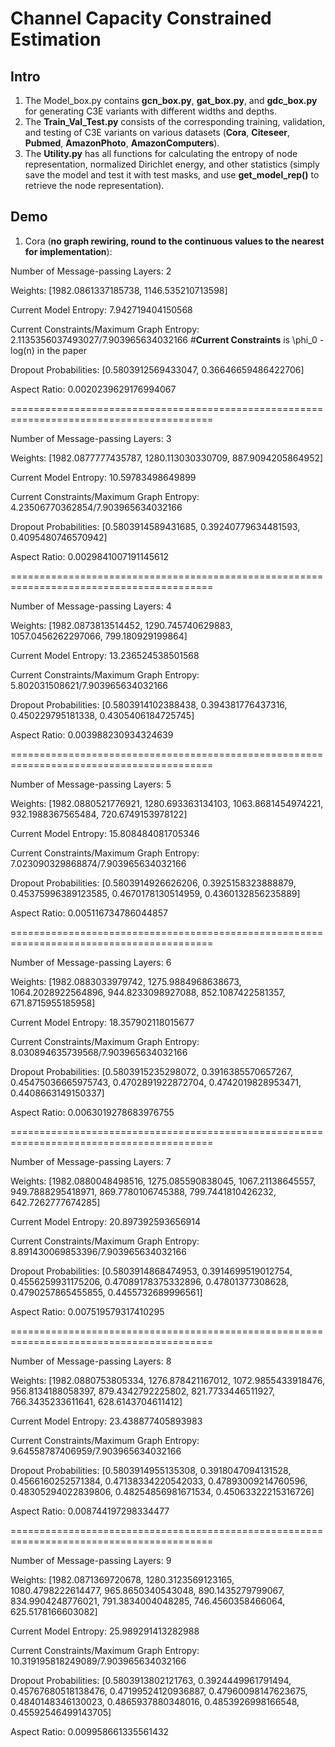 # Channel Capacity Constrained Estimation

## Intro
1. The Model_box.py contains **gcn_box.py**, **gat_box.py**, and **gdc_box.py** for generating C3E variants with different widths and depths.
2. The **Train_Val_Test.py** consists of the corresponding training, validation, and testing of C3E variants on various datasets (**Cora**, **Citeseer**, **Pubmed**, **AmazonPhoto**, **AmazonComputers**).
3. The **Utility.py** has all functions for calculating the entropy of node representation, normalized Dirichlet energy, and other statistics (simply save the model and test it with test masks, and use **get_model_rep()** to retrieve the node representation).

## Demo
1. Cora (**no graph rewiring, round to the continuous values to the nearest for implementation**):
   
Number of Message-passing Layers: 2

Weights: [1982.0861337185738, 1146.535210713598]

Current Model Entropy: 7.942719404150568

Current Constraints/Maximum Graph Entropy: 2.1135356037493027/7.903965634032166 #**Current Constraints** is \phi_0 - log(n) in the paper

Dropout Probabilities: [0.5803912569433047, 0.36646659486422706]

Aspect Ratio: 0.0020239629176994067

=========================================================================================

Number of Message-passing Layers: 3

Weights: [1982.0877777435787, 1280.113030330709, 887.9094205864952]

Current Model Entropy: 10.59783498649899

Current Constraints/Maximum Graph Entropy: 4.23506770362854/7.903965634032166

Dropout Probabilities: [0.5803914589431685, 0.39240779634481593, 0.4095480746570942]

Aspect Ratio: 0.0029841007191145612

=========================================================================================

Number of Message-passing Layers: 4

Weights: [1982.0873813514452, 1290.745740629883, 1057.0456262297066, 799.180929199864]

Current Model Entropy: 13.236524538501568

Current Constraints/Maximum Graph Entropy: 5.802031508621/7.903965634032166

Dropout Probabilities: [0.5803914102388438, 0.394381776437316, 0.450229795181338, 0.4305406184725745]

Aspect Ratio: 0.003988230934324639

=========================================================================================

Number of Message-passing Layers: 5

Weights: [1982.0880521776921, 1280.693363134103, 1063.8681454974221, 932.1988367565484, 720.6749153978122]

Current Model Entropy: 15.808484081705346

Current Constraints/Maximum Graph Entropy: 7.023090329868874/7.903965634032166

Dropout Probabilities: [0.5803914926626206, 0.3925158323888879, 0.45375996389123585, 0.4670178130514959, 0.4360132856235889]

Aspect Ratio: 0.005116734786044857

=========================================================================================

Number of Message-passing Layers: 6

Weights: [1982.0883033979742, 1275.9884968638673, 1064.2028922564896, 944.8233098927088, 852.1087422581357, 671.8715955185958]

Current Model Entropy: 18.357902118015677

Current Constraints/Maximum Graph Entropy: 8.030894635739568/7.903965634032166

Dropout Probabilities: [0.5803915235298072, 0.3916385570657267, 0.45475036665975743, 0.4702891922872704, 0.4742019828953471, 0.4408663149150337]

Aspect Ratio: 0.0063019278683976755

=========================================================================================

Number of Message-passing Layers: 7

Weights: [1982.0880048498516, 1275.085590838045, 1067.21138645557, 949.7888295418971, 869.7780106745388, 799.7441810426232, 642.7262777674285]

Current Model Entropy: 20.897392593656914

Current Constraints/Maximum Graph Entropy: 8.891430069853396/7.903965634032166

Dropout Probabilities: [0.5803914868474953, 0.3914699519012754, 0.4556259931175206, 0.47089178375332896, 0.47801377308628, 0.4790257865455855, 0.4455732689996561]

Aspect Ratio: 0.007519579317410295

=========================================================================================

Number of Message-passing Layers: 8

Weights: [1982.0880753805334, 1276.878421167012, 1072.9855433918476, 956.8134188058397, 879.4342792225802, 821.7733446511927, 766.3435233611641, 628.6143704611412]

Current Model Entropy: 23.438877405893983

Current Constraints/Maximum Graph Entropy: 9.64558787406959/7.903965634032166

Dropout Probabilities: [0.5803914955135308, 0.3918047094131528, 0.4566160252571384, 0.47138334220542033, 0.47893009214760596, 0.48305294022839806, 0.48254856981671534, 0.45063322215316726]

Aspect Ratio: 0.008744197298334477

=========================================================================================


Number of Message-passing Layers: 9

Weights: [1982.0871369720678, 1280.3123569123165, 1080.4798222614477, 965.8650340543048, 890.1435279799067, 834.9904248776021, 791.3834004048285, 746.4560358466064, 625.5178166603082]

Current Model Entropy: 25.989291413282988

Current Constraints/Maximum Graph Entropy: 10.319195818249089/7.903965634032166

Dropout Probabilities: [0.5803913802121763, 0.3924449961791494, 0.45767680518138476, 0.47199524120936887, 0.47960098147623675, 0.4840148346130023, 0.4865937880348016, 0.4853926998166548, 0.45592546499143705]

Aspect Ratio: 0.009958661335561432
